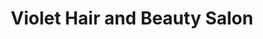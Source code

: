 ---
title: "Violet Hair and Beauty Salon"
url: /dun-laoghaire/violet-hair-and-beauty-salon/
shop: beauty
---